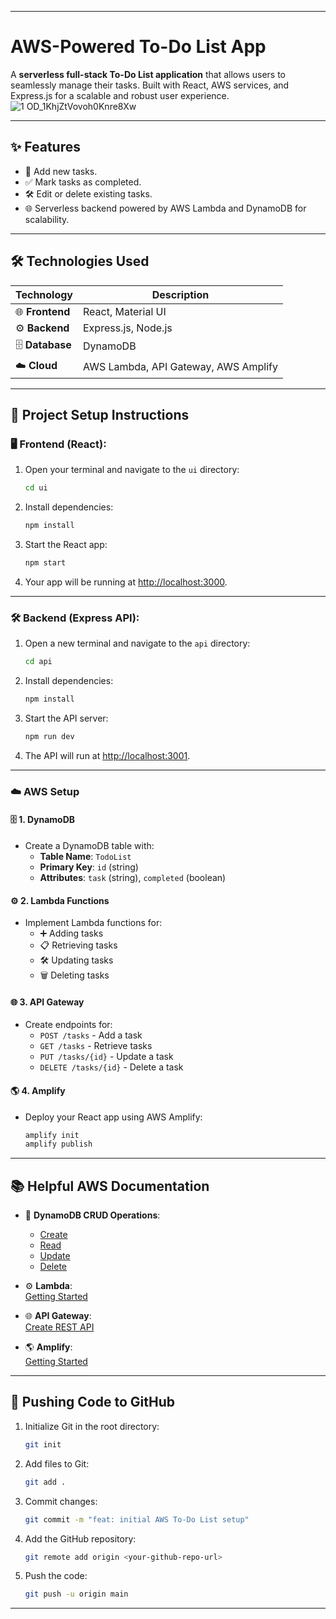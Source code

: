 
---

#  **AWS-Powered To-Do List App**  

A **serverless full-stack To-Do List application** that allows users to seamlessly manage their tasks. Built with React, AWS services, and Express.js for a scalable and robust user experience.  
![1 OD_1KhjZtVovoh0Knre8Xw](https://github.com/user-attachments/assets/01354ed7-931c-44ff-9d89-194c628e0fad)

---

## ✨ **Features**  
- 📝 Add new tasks.  
- ✅ Mark tasks as completed.  
- 🛠 Edit or delete existing tasks.  
- 🌐 Serverless backend powered by AWS Lambda and DynamoDB for scalability.  

---

## 🛠 **Technologies Used**  

| Technology | Description |
|------------|-------------|
| 🌐 **Frontend**  | React, Material UI |
| ⚙️ **Backend**   | Express.js, Node.js |
| 🗄 **Database**  | DynamoDB |
| ☁️ **Cloud**     | AWS Lambda, API Gateway, AWS Amplify |

---

## 🚀 **Project Setup Instructions**

### 🖥 **Frontend (React):**
1. Open your terminal and navigate to the `ui` directory:  
   ```bash
   cd ui
   ```  
2. Install dependencies:  
   ```bash
   npm install
   ```  
3. Start the React app:  
   ```bash
   npm start
   ```  
4. Your app will be running at [http://localhost:3000](http://localhost:3000).  

---

### 🛠 **Backend (Express API):**
1. Open a new terminal and navigate to the `api` directory:  
   ```bash
   cd api
   ```  
2. Install dependencies:  
   ```bash
   npm install
   ```  
3. Start the API server:  
   ```bash
   npm run dev
   ```  
4. The API will run at [http://localhost:3001](http://localhost:3001).  

---

### ☁️ **AWS Setup**  

#### 🗄 **1. DynamoDB**  
- Create a DynamoDB table with:  
  - **Table Name**: `TodoList`  
  - **Primary Key**: `id` (string)  
  - **Attributes**: `task` (string), `completed` (boolean)  

#### ⚙️ **2. Lambda Functions**  
- Implement Lambda functions for:  
  - ➕ Adding tasks  
  - 📋 Retrieving tasks  
  - 🛠 Updating tasks  
  - 🗑 Deleting tasks  

#### 🌐 **3. API Gateway**  
- Create endpoints for:  
  - `POST /tasks` - Add a task  
  - `GET /tasks` - Retrieve tasks  
  - `PUT /tasks/{id}` - Update a task  
  - `DELETE /tasks/{id}` - Delete a task  

#### 🌎 **4. Amplify**  
- Deploy your React app using AWS Amplify:  
  ```bash
  amplify init
  amplify publish
  ```  

---

## 📚 **Helpful AWS Documentation**  

- 🔧 **DynamoDB CRUD Operations**:  
  - [Create](https://docs.aws.amazon.com/amazondynamodb/latest/developerguide/example_dynamodb_PutItem_section.html)  
  - [Read](https://docs.aws.amazon.com/amazondynamodb/latest/developerguide/example_dynamodb_Scan_section.html)  
  - [Update](https://docs.aws.amazon.com/amazondynamodb/latest/developerguide/example_dynamodb_UpdateItem_section.html)  
  - [Delete](https://docs.aws.amazon.com/amazondynamodb/latest/developerguide/example_dynamodb_DeleteItem_section.html)  

- ⚙️ **Lambda**:  
  [Getting Started](https://docs.aws.amazon.com/lambda/latest/dg/getting-started.html)  

- 🌐 **API Gateway**:  
  [Create REST API](https://docs.aws.amazon.com/apigateway/latest/developerguide/apigateway-rest-api.html)  

- 🌎 **Amplify**:  
  [Getting Started](https://docs.amplify.aws/start/)  

---

## 🧩 **Pushing Code to GitHub**

1. Initialize Git in the root directory:  
   ```bash
   git init
   ```  
2. Add files to Git:  
   ```bash
   git add .
   ```  
3. Commit changes:  
   ```bash
   git commit -m "feat: initial AWS To-Do List setup"
   ```  
4. Add the GitHub repository:  
   ```bash
   git remote add origin <your-github-repo-url>
   ```  
5. Push the code:  
   ```bash
   git push -u origin main
   ```  

---

